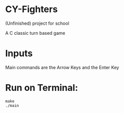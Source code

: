 # CY-Fighters

(Unfinished) project for school

A C classic turn based game

# Inputs

Main commands are the Arrow Keys and the Enter Key

# Run on Terminal:
```
make
./main
```
